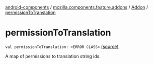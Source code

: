 [android-components](../../index.md) / [mozilla.components.feature.addons](../index.md) / [Addon](index.md) / [permissionToTranslation](./permission-to-translation.md)

# permissionToTranslation

`val permissionToTranslation: <ERROR CLASS>` [(source)](https://github.com/mozilla-mobile/android-components/blob/master/components/feature/addons/src/main/java/mozilla/components/feature/addons/Addon.kt#L120)

A map of permissions to translation string ids.

